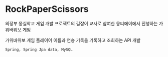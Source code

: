 # RockPaperScissors

의정부 몽실학교 게임 개발 프로젝트의 길잡이 교사로 참여한 몽티에이에서 진행하는 가위바위보 게임

가위바위보 게임 플레이어 이름과 연승 기록을 기록하고 조회하는 API 개발

```
Spring, Spring Jpa data, MySQL
```

